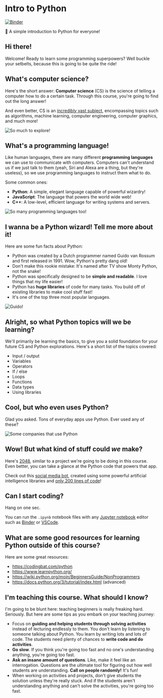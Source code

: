 # Intro to Python

[![Binder](https://mybinder.org/badge_logo.svg)](https://mybinder.org/v2/gh/LadueCS/Intro-to-Python/HEAD)

🐍 A simple introduction to Python for everyone!


## Hi there!

Welcome! Ready to learn some programming superpowers? Well buckle your setbelts, because this is going to be quite the ride!


## What's computer science?

Here's the short answer: **Computer science** (CS) is the science of telling a computer how to do a certain task. Through this course, you're going to find out the long answer!

And even better, CS is an [incredibly vast subject](https://en.wikipedia.org/wiki/Computer_science#Fields), encompassing topics such as algorithms, machine learning, computer engineering, computer graphics, and much more!

![So much to explore!](https://c1.staticflickr.com/5/4387/36231833334_3252f05552_b.jpg)


## What's a programming language!

Like human languages, there are many different **programming languages** we can use to communicate with computers. Computers can't understand us if we just talk to them (yeah, Siri and Alexa are a thing, but they're useless), so we use programming languages to instruct them what to do.

Some common ones:
- **Python**: A simple, elegant language capable of powerful wizardry!
- **JavaScript**: The language that powers the world wide web!
- **C++**: A low-level, efficient language for writing systems and servers.

![So many programming languages too!](https://gowithcode.com/wp-content/uploads/2021/04/top-programming-languages.jpg)


## I wanna be a Python wizard! Tell me more about it!

Here are some fun facts about Python:
- Python was created by a Dutch programmer named Guido van Rossum and first released in 1991. Wow, Python's pretty dang old!
- Don't make this rookie mistake: It's named after TV show Monty Python, not the snake!
- Python was specifically designed to be **simple and readable**. I love things that my life easier!
- Python has **huge libraries** of code for many tasks. You build off of existing libraries to make cool stuff fast!
- It's one of the top three most popular languages.

![Guido!](https://upload.wikimedia.org/wikipedia/commons/thumb/6/66/Guido_van_Rossum_OSCON_2006.jpg/320px-Guido_van_Rossum_OSCON_2006.jpg)


## Alright, so what Python topics will we be learning?

We'll primarily be learning the basics, to give you a solid foundation for your future CS and Python explorations. Here's a short list of the topics covered:
- Input / output
- Variables
- Operators
- If / else
- Loops
- Functions
- Data types
- Using libraries


## Cool, but who even uses Python?

Glad you asked. Tons of everyday apps use Python. Ever used any of these?

![Some companies that use Python](https://blog.electroica.com/wp-content/uploads/2020/01/python-in-tech-industry.jpg)


## Wow! But what kind of stuff could *we* make?

Here's [2048](https://repl.it/@Ta180m/2048#main.py), similar to a project we're going to be doing in this course. Even better, you can take a glance at the Python code that powers that app.

Check out this [social media bot](https://social.exozy.me/@ebooks/), created using some powerful artificial intelligence libraries and [only 200 lines of code](https://git.exozy.me/Ta180m/ebooks)!


## Can I start coding?

Hang on one sec.

You can run the `.ipynb` notebook files with any [Jupyter notebook](https://jupyter.org/) editor such as [Binder](https://mybinder.org/v2/gh/LadueCS/Intro-to-Python/HEAD) or [VSCode](https://code.visualstudio.com/docs/datascience/jupyter-notebooks).


## What are some good resources for learning Python outside of this course?

Here are some great resources:
- https://codingbat.com/python
- https://www.learnpython.org/
- https://wiki.python.org/moin/BeginnersGuide/NonProgrammers
- https://docs.python.org/3/tutorial/index.html (advanced)


## I'm teaching this course. What should I know?

I'm going to be blunt here: teaching beginners is really freaking hard. Seriously. But here are some tips as you embark on your teaching journey:
- Focus on **guiding and helping students through solving activities** instead of lecturing endlessly to them. You don't learn by listening to someone talking about Python. You learn by writing lots and lots of code. The students need plenty of chances to **write code and do activities**.
- **Go slow**. If you think you're going too fast and no one's understanding anything, you're going too fast.
- **Ask an insane amount of questions**. Like, make it feel like an interrogation. Questions are the ultimate tool for figuring out how well students are understanding. **Call on people randomly!** It's fun!
- When working on activities and projects, don't give students the solution unless they're really stuck. And if the students aren't understanding anything and can't solve the activities, you're going too fast.
